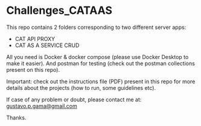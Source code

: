 # Challenges_CATAAS


This repo contains 2 folders corresponding to two different server apps:

- CAT API PROXY
- CAT AS A SERVICE CRUD

All you need is Docker & docker compose (please use Docker Desktop to make it easier).
And postman for testing (check out the postman collections present on this repo).

Important: check out the instructions file (PDF) present in this repo for more details about the projects (how to run, some guidelines etc).

If case of any problem or doubt, please contact me at: gustavo.p.gama@gmail.com 


Thanks.

